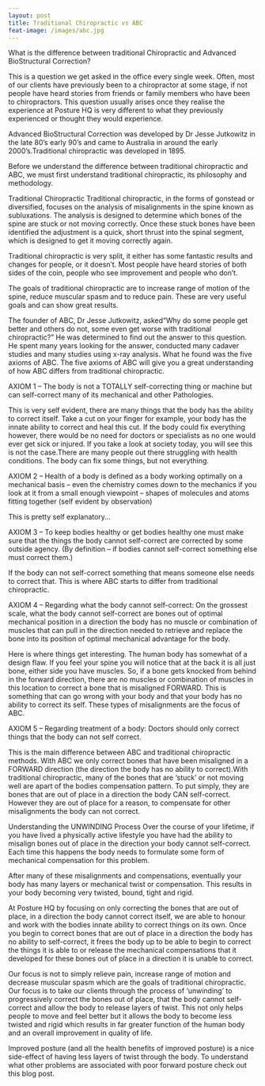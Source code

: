 ```yaml
---
layout: post
title: Traditional Chiropractic vs ABC
feat-image: /images/abc.jpg
---
```


What is the difference between traditional Chiropractic and Advanced BioStructural Correction?

This is a question we get asked in the office every single week. Often, most of our clients have previously been to a chiropractor at some stage, if not people have heard stories from friends or family members who have been to chiropractors. This question usually arises once they realise the experience at Posture HQ is very different to what they previously experienced or thought they would experience.

Advanced BioStructural Correction was developed by Dr Jesse Jutkowitz in the late 80’s early 90’s and came to Australia in around the early 2000’s.Traditional chiropractic was developed in 1895.

Before we understand the difference between traditional chiropractic and ABC, we must first understand traditional chiropractic, its philosophy and methodology.

Traditional Chiropractic
Traditional chiropractic, in the forms of gonstead or diversified, focuses on the analysis of misalignments in the spine known as subluxations. The analysis is designed to determine which bones of the spine are stuck or not moving correctly. Once these stuck bones have been identified the adjustment is a quick, short thrust into the spinal segment, which is designed to get it moving correctly again.

Traditional chiropractic is very split, it either has some fantastic results and changes for people, or it doesn’t. Most people have heard stories of both sides of the coin, people who see improvement and people who don’t.

The goals of traditional chiropractic are to increase range of motion of the spine, reduce muscular spasm and to reduce pain. These are very useful goals and can show great results.

The founder of ABC, Dr Jesse Jutkowitz, asked“Why do some people get better and others do not, some even get worse with traditional chiropractic?”
He was determined to find out the answer to this question. He spent many years looking for the answer, conducted many cadaver studies and many studies using x-ray analysis. What he found was the five axioms of ABC. The five axioms of ABC will give you a great understanding of how ABC differs from traditional chiropractic.

AXIOM 1 – The body is not a TOTALLY self-correcting thing or machine but can self-correct many of its mechanical and other Pathologies.

This is very self evident, there are many things that the body has the ability to correct itself. Take a cut on your finger for example, your body has the innate ability to correct and heal this cut. If the body could fix everything however, there would be no need for doctors or specialists as no one would ever get sick or injured. If you take a look at society today, you will see this is not the case.There are many people out there struggling with health conditions. The body can fix some things, but not everything.

AXIOM 2 – Health of a body is defined as a body working optimally on a mechanical basis – even the chemistry comes down to the mechanics if you look at it from a small enough viewpoint – shapes of molecules and atoms fitting together (self evident by observation)

This is pretty self explanatory…

AXIOM 3 – To keep bodies healthy or get bodies healthy one must make sure that the things the body cannot self-correct are corrected by some outside agency. (By definition – if bodies cannot self-correct something else must correct them.)

If the body can not self-correct something that means someone else needs to correct that. This is where ABC starts to differ from traditional chiropractic.

AXIOM 4 – Regarding what the body cannot self-correct: On the grossest scale, what the body cannot self-correct are bones out of optimal mechanical position in a direction the body has no muscle or combination of muscles that can pull in the direction needed to retrieve and replace the bone into its position of optimal mechanical advantage for the body.

Here is where things get interesting. The human body has somewhat of a design flaw. If you feel your spine you will notice that at the back it is all just bone, either side you have muscles. So, if a bone gets knocked from behind in the forward direction, there are no muscles or combination of muscles in this location to correct a bone that is misaligned FORWARD. This is something that can go wrong with your body and that your body has no ability to correct its self. These types of misalignments are the focus of ABC.

AXIOM 5 – Regarding treatment of a body: Doctors should only correct things that the body can not self correct.

This is the main difference between ABC and traditional chiropractic methods. With ABC we only correct bones that have been misaligned in a FORWARD direction (the direction the body has no ability to correct).With traditional chiropractic, many of the bones that are ‘stuck’ or not moving well are apart of the bodies compensation pattern. To put simply, they are bones that are out of place in a direction the body CAN self-correct. However they are out of place for a reason, to compensate for other misalignments the body can not correct.

Understanding the UNWINDING Process
Over the course of your lifetime, if you have lived a physically active lifestyle you have had the ability to misalign bones out of place in the direction your body cannot self-correct. Each time this happens the body needs to formulate some form of mechanical compensation for this problem.

After many of these misalignments and compensations, eventually your body has many layers or mechanical twist or compensation. This results in your body becoming very twisted, bound, tight and rigid.

At Posture HQ by focusing on only correcting the bones that are out of place, in a direction the body cannot correct itself, we are able to honour and work with the bodies innate ability to correct things on its own. Once you begin to correct bones that are out of place in a direction the body has no ability to self-correct, it frees the body up to be able to begin to correct the things it is able to or release the mechanical compensations that it developed for these bones out of place in a direction it is unable to correct.

Our focus is not to simply relieve pain, increase range of motion and decrease muscular spasm which are the goals of traditional chiropractic. Our focus is to take our clients through the process of ‘unwinding’ to progressively correct the bones out of place, that the body cannot self-correct and allow the body to release layers of twist. This not only helps people to move and feel better but it allows the body to become less twisted and rigid which results in far greater function of the human body and an overall improvement in quality of life.

Improved posture (and all the health benefits of improved posture) is a nice side-effect of having less layers of twist through the body. To understand what other problems are associated with poor forward posture check out this blog post.
